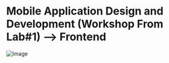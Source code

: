 # Mobile Application Design and Development (Workshop From Lab#1) --> Frontend

![Image](https://github.com/user-attachments/assets/c598e1d8-7745-412e-b2fb-8c472efad003)
